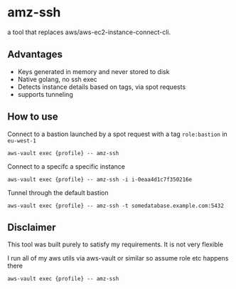 # amz-ssh

a tool that replaces aws/aws-ec2-instance-connect-cli.

## Advantages

- Keys generated in memory and never stored to disk
- Native golang, no ssh exec
- Detects instance details based on tags, via spot requests
- supports tunneling


## How to use

Connect to a bastion launched by a spot request with a tag `role:bastion` in `eu-west-1
`

`aws-vault exec {profile} -- amz-ssh`

Connect to a specifc a specific instance

`aws-vault exec {profile} -- amz-ssh -i i-0eaa4d1c7f350216e`

Tunnel through the default bastion

`aws-vault exec {profile} -- amz-ssh -t somedatabase.example.com:5432`


## Disclaimer

This tool was built purely to satisfy my requirements. It is not very flexible

I run all of my aws utils via aws-vault or similar so assume role etc happens there

`aws-vault exec {profile} -- amz-ssh`